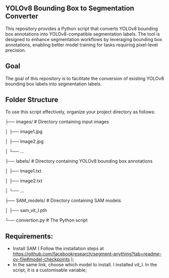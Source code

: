 ## YOLOv8 Bounding Box to Segmentation Converter

This repository provides a Python script that converts YOLOv8 bounding box annotations into YOLOv8-compatible segmentation labels. The tool is designed to enhance segmentation workflows by leveraging bounding box annotations, enabling better model training for tasks requiring pixel-level precision.

## Goal

The goal of this repository is to facilitate the conversion of existing YOLOv8 bounding box labels into segmentation labels.

## Folder Structure

To use this script effectively, organize your project directory as follows:


├── images/                 # Directory containing input images

│   ├── image1.jpg

│   ├── image2.jpg

│   └── ...

├── labels/                 # Directory containing YOLOv8 bounding box annotations

│   ├── image1.txt          

│   ├── image2.txt          

│   └── ...

├── SAM_models/                 # Directory containing SAM models

│   ├── sam_vit_l.pth     

└── convertion.py           # The Python script


## Requirements:
- Install SAM ( Follow the installation steps at https://github.com/facebookresearch/segment-anything?tab=readme-ov-file#model-checkpoints );
- In the same link, choose which model to install. I installed vit_l. In the script, it is a customisable variable;
